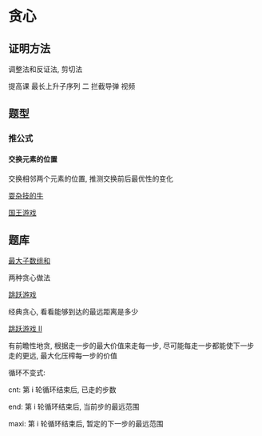 # 贪心

## 证明方法

调整法和反证法, 剪切法

提高课 最长上升子序列 二 拦截导弹 视频

## 题型

### 推公式

#### 交换元素的位置

交换相邻两个元素的位置, 推测交换前后最优性的变化

[耍杂技的牛](https://www.acwing.com/problem/content/127/)

[国王游戏](https://www.acwing.com/problem/content/description/116/)

## 题库

[最大子数组和](https://leetcode-cn.com/problems/maximum-subarray/)

两种贪心做法

[跳跃游戏](https://leetcode-cn.com/problems/jump-game/)

经典贪心, 看看能够到达的最远距离是多少

[跳跃游戏 II](https://leetcode-cn.com/problems/jump-game-ii/)

有前瞻性地贪, 根据走一步的最大价值来走每一步, 尽可能每走一步都能使下一步走的更远, 最大化压榨每一步的价值

循环不变式:

cnt: 第 i 轮循环结束后, 已走的步数

end: 第 i 轮循环结束后, 当前步的最远范围

maxi: 第 i 轮循环结束后, 暂定的下一步的最远范围